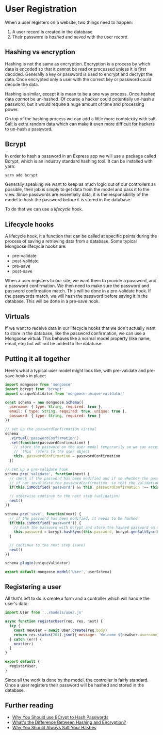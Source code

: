 # User Registration

When a user registers on a website, two things need to happen:

1. A user record is created in the database
1. Their password is _hashed_ and saved with the user record.

## Hashing vs encryption

Hashing is not the same as encryption. Encryption is a process by which data is encoded so that it cannot be read or processed unless it is first decoded. Generally a key or password is used to encrypt and decrypt the data. Once encrypted only a user with the correct key or password could decode the data.

Hashing is similar, except it is mean to be a one way process. Once hashed data _cannot_ be un-hashed. Of course a hacker could potentially un-hash a password, but it would require a huge amount of time and processing power.

On top of the hashing process we can add a little more complexity with salt. Salt is extra random data which can make it even more difficult for hackers to un-hash a password.

## Bcrypt

In order to hash a password in an Express app we will use a package called Bcrypt, which is an industry standard hashing tool. It can be installed with yarn:

```sh
yarn add bcrypt
```

Generally speaking we want to keep as much logic out of our controllers as possible, their job is simply to get data from the model and pass it to the view. Since passwords are essentially data, it is the responsibility of the model to hash the password before it is stored in the database.

To do that we can use a _lifecycle_ hook.

## Lifecycle hooks

A lifecycle hook, it a function that can be called at specific points during the process of saving a retrieving data from a database. Some typical Mongoose lifecycle hooks are:

- pre-validate
- post-validate
- pre-save
- post-save

When a user registers to our site, we want them to provide a password, and a password confirmation. We then need to make sure the password and password confirmation match. This will be done in a pre-validate hook. If the passwords match, we will hash the password before saving it in the database. This will be done in a pre-save hook.

## Virtuals

If we want to receive data in our lifecycle hooks that we don't actually want to store in the database, like the password confirmation, we can use a Mongoose virtual. This behaves like a normal model property (like name, email, etc) but will not be added to the database.

## Putting it all together

Here's what a typical user model might look like, with pre-validate and pre-save hooks in place:

```js
import mongoose from 'mongoose'
import bcrypt from 'bcrypt'
import uniqueValidator from 'mongoose-unique-validator'

const schema = new mongoose.Schema({
  username: { type: String, required: true },
  email: { type: String, required: true, unique: true },
  password: { type: String, required: true }
})

// set up the passwordConfirmation virtual
schema
  .virtual('passwordConfirmation')
  .set(function(passwordConfirmation) {
    // store the password on the user model temporarily so we can access it in our pre-validate hook
    // `this` refers to the user object
    this._passwordConfirmation = passwordConfirmation
  })

// set up a pre-validate hook
schema.pre('validate', function(next) {
  // check if the password has been modified and if so whether the password and the passwordConfirmation match
  // if not invalidate the passwordConfirmation, so that the validations fail
  if(this.isModified('password') && this._passwordConfirmation !== this.password) this.invalidate('passwordConfirmation', 'does not match')

  // otherwise continue to the next step (validation)
  next()
})

schema.pre('save', function(next) {
  // if the password has been modified, it needs to be hashed
  if(this.isModified('password')) {
    // hash the password with bcrypt and store the hashed password on the user object
    this.password = bcrypt.hashSync(this.password, bcrypt.genSaltSync(8))
  }

  // continue to the next step (save)
  next()
})

schema.plugin(uniqueValidator)

export default mongoose.model('User', userSchema)
```

## Registering a user

All that's left to do is create a form and a controller which will handle the user's data:

```js
import User from '../models/user.js'

async function registerUser(req, res, next) {
  try {
    const newUser = await User.create(req.body)
    return res.status(201).json({ message: `Welcome ${newUser.username}` })
  } catch (err) {
    next(err)
  }
}

export default {
  registerUser,
}

```

Since all the work is done by the model, the controller is fairly standard. Once a user registers their password will be hashed and stored in the database.

## Further reading

- [Why You Should use BCrypt to Hash Passwords](https://medium.com/@danboterhoven/why-you-should-use-bcrypt-to-hash-passwords-af330100b861)
- [What's the Difference Between Hashing and Encryption?](https://www.securityinnovationeurope.com/blog/page/whats-the-difference-between-hashing-and-encrypting)
- [Why You Should Always Salt Your Hashes](https://www.addedbytes.com/blog/why-you-should-always-salt-your-hashes)
